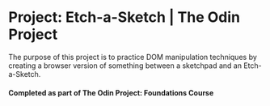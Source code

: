 # Project: Etch-a-Sketch | The Odin Project

The purpose of this project is to practice DOM manipulation techniques by creating a browser version of something between a sketchpad and an Etch-a-Sketch.

#### Completed as part of The Odin Project: Foundations Course
